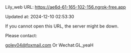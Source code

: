 Lily_web URL: https://ae6d-61-165-102-156.ngrok-free.app

Updated at: 2024-12-10 02:53:30

If you cannot open this URL, the server might be down.

Please contact: 

goley04@foxmail.com Or Wechat:GL_yeaH